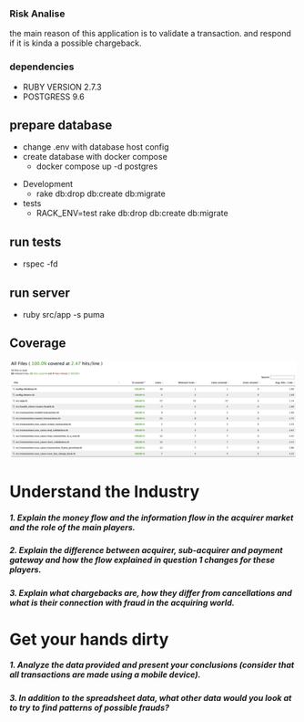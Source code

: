 ### Risk Analise

the main reason of this application is to validate a transaction.
and respond if it is kinda a possible chargeback.

### dependencies

- RUBY VERSION 2.7.3
- POSTGRESS 9.6

## prepare database

- change .env with database host config
- create database with docker compose
  - docker compose up -d postgres

* Development
  - rake db:drop db:create db:migrate
* tests
  - RACK_ENV=test rake db:drop db:create db:migrate

## run tests

- rspec -fd

## run server

- ruby src/app -s puma

## Coverage

![coverage](https://github.com/rogeriobispo/risk-analise/blob/main/__markdown/coverage.png)

# Understand the Industry

##### 1. Explain the money flow and the information flow in the acquirer market and the role of the main players.

##### 2. Explain the difference between acquirer, sub-acquirer and payment gateway and how the flow explained in question 1 changes for these players.

##### 3. Explain what chargebacks are, how they differ from cancellations and what is their connection with fraud in the acquiring world.

# Get your hands dirty

##### 1. Analyze the data provided and present your conclusions (consider that all transactions are made using a mobile device).

##### 3. In addition to the spreadsheet data, what other data would you look at to try to find patterns of possible frauds?
